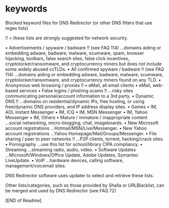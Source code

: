 # keywords

Blocked keyword files for DNS Redirector (or other DNS filters that use regex lists)

!! = these lists are strongly suggested for network security.
 
  • Advertisements / spyware / badware  !!  (see FAQ 114)
          ...domains aiding or embedding adware, badware, malware, scumware,
             spam, browser hijacking, toolbars, false search sites, false click incentives,
             cryptolocker/ransomware, and cryptocurrency miners
                but does not include some widely abused ccTLDs.
  • All confirmed spyware / badware  !!  (see FAQ 114)
          ...domains aiding or embedding adware, badware, malware, scumware,
             cryptolocker/ransomware, and cryptocurrency miners
                found on any TLD.
  • Anonymous web browsing / proxies  !!
  • eMail, all email clients
  • eMail, web-based services
  • False logins / phishing scams  !!
          ...risky sites communicating personal/account information to a 3rd party.
  • Dynamic DNS  !!
          ...domains on residential/dynamic IPs, free hosting, or using
             free/dynamic DNS providers, and IP address display sites.
  • Games
  • IM, AOL Instant Messenger
  • IM, ICQ
  • IM, MSN Messenger
  • IM, Yahoo Messenger
  • IM, Others
  • Mature / immature / inappropriate content
          ...social networking, micro-blogging, chat, imageboards.
  • New Microsoft account registrations
          ...Hotmail/MSN/Live/Messenger.
  • New Yahoo account registrations
          ...Yahoo Homepage/Mail/Groups/Messenger.
  • File sharing / peer to peer networks  !!
          ...P2P clients, torrent, hacking/crack sites.
  • Pornography
          ...use this list for school/library CIPA compliancy.
  • Streaming
          ...streaming radio, audio, video.
  • Software Updates
          ...Microsoft/Windows/Office Update, Adobe Updates, Symantec LiveUpdate.
  • VoIP
          ...hardware devices, calling software, management/voicemail sites.
 
DNS Redirector software uses updater to select and retrieve these lists.
 
Other lists/categories, such as those provided by Shalla or URLBlacklist, can be merged and used by DNS Redirector (see FAQ 72)

[END of Readme]

